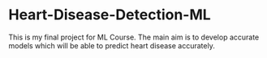 # Heart-Disease-Detection-ML
This is my final project for ML Course. The main aim is to develop accurate models which will be able to predict heart disease accurately.

